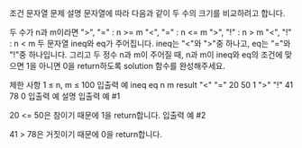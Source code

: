 조건 문자열
문제 설명
문자열에 따라 다음과 같이 두 수의 크기를 비교하려고 합니다.

두 수가 n과 m이라면
">", "=" : n >= m
"<", "=" : n <= m
">", "!" : n > m
"<", "!" : n < m
두 문자열 ineq와 eq가 주어집니다. ineq는 "<"와 ">"중 하나고, eq는 "="와 "!"중 하나입니다. 그리고 두 정수 n과 m이 주어질 때, n과 m이 ineq와 eq의 조건에 맞으면 1을 아니면 0을 return하도록 solution 함수를 완성해주세요.

제한 사항
1 ≤ n, m ≤ 100
입출력 예
ineq	eq	n	m	result
"<"	"="	20	50	1
">"	"!"	41	78	0
입출력 예 설명
입출력 예 #1

20 <= 50은 참이기 때문에 1을 return합니다.
입출력 예 #2

41 > 78은 거짓이기 때문에 0을 return합니다.
